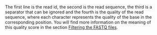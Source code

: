 The first line is the read id, the second is the read sequence, the third is a separator that can be ignored and the fourth is the quality of the read sequence, where each character represents the quality of the base in the corresponding position. You will find more information on the meaning of this quality score in the section [Filtering the FASTQ files](./_filtering_fastq.md).

